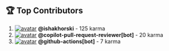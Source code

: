 ## 🏆 Top Contributors

1. [![avatar](https://github.com/ishakhorski.png?size=24)](https://github.com/ishakhorski) **@ishakhorski** - 125 karma
2. [![avatar](https://github.com/copilot-pull-request-reviewer[bot].png?size=24)](https://github.com/copilot-pull-request-reviewer[bot]) **@copilot-pull-request-reviewer[bot]** - 20 karma
3. [![avatar](https://github.com/github-actions[bot].png?size=24)](https://github.com/github-actions[bot]) **@github-actions[bot]** - 7 karma